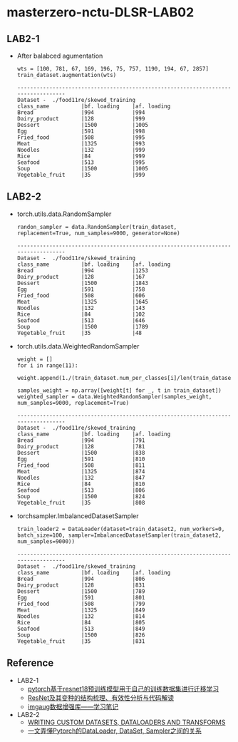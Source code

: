 masterzero-nctu-DLSR-LAB02
===
## LAB2-1
- After balabced agumentation
    ```python=
    wts = [100, 781, 67, 169, 196, 75, 757, 1190, 194, 67, 2857]
    train_dataset.augmentation(wts)
    ```
    ```
    ----------------------------------------------------------------------------------
    Dataset -  ./food11re/skewed_training
    class_name          |bf. loading    |af. loading    
    Bread               |994            |994            
    Dairy_product       |128            |999            
    Dessert             |1500           |1005           
    Egg                 |591            |998            
    Fried_food          |508            |995            
    Meat                |1325           |993            
    Noodles             |132            |999            
    Rice                |84             |999            
    Seafood             |513            |995            
    Soup                |1500           |1005           
    Vegetable_fruit     |35             |999  
    ```
## LAB2-2
- torch.utils.data.RandomSampler
  ```python=
  randon_sampler = data.RandomSampler(train_dataset, replacement=True, num_samples=9000, generator=None)
  ```
  ```
  ----------------------------------------------------------------------------------
  Dataset -  ./food11re/skewed_training
  class_name          |bf. loading    |af. loading    
  Bread               |994            |1253           
  Dairy_product       |128            |167            
  Dessert             |1500           |1843           
  Egg                 |591            |758            
  Fried_food          |508            |606            
  Meat                |1325           |1645           
  Noodles             |132            |143            
  Rice                |84             |102            
  Seafood             |513            |646            
  Soup                |1500           |1789           
  Vegetable_fruit     |35             |48             
  ```
- torch.utils.data.WeightedRandomSampler
  ```python=
  weight = []
  for i in range(11):
      weight.append(1./(train_dataset.num_per_classes[i]/len(train_dataset)))
  
  samples_weight = np.array([weight[t] for _, t in train_dataset])
  weighted_sampler = data.WeightedRandomSampler(samples_weight, num_samples=9000, replacement=True)
  ```
  ```
  ----------------------------------------------------------------------------------
  Dataset -  ./food11re/skewed_training
  class_name          |bf. loading    |af. loading    
  Bread               |994            |791            
  Dairy_product       |128            |781            
  Dessert             |1500           |838            
  Egg                 |591            |810            
  Fried_food          |508            |811            
  Meat                |1325           |874            
  Noodles             |132            |847            
  Rice                |84             |810            
  Seafood             |513            |806            
  Soup                |1500           |824            
  Vegetable_fruit     |35             |808       
  ```
- torchsampler.ImbalancedDatasetSampler
  ```python=
  train_loader2 = DataLoader(dataset=train_dataset2, num_workers=0, batch_size=100, sampler=ImbalancedDatasetSampler(train_dataset2, num_samples=9000))
  ```
  ```
  ----------------------------------------------------------------------------------
  Dataset -  ./food11re/skewed_training
  class_name          |bf. loading    |af. loading    
  Bread               |994            |806            
  Dairy_product       |128            |831            
  Dessert             |1500           |789            
  Egg                 |591            |801            
  Fried_food          |508            |799            
  Meat                |1325           |849            
  Noodles             |132            |814            
  Rice                |84             |805            
  Seafood             |513            |849            
  Soup                |1500           |826            
  Vegetable_fruit     |35             |831  
  ```

## Reference
- LAB2-1
  - [pytorch基于resnet18预训练模型用于自己的训练数据集进行迁移学习](https://blog.csdn.net/booklijian/article/details/107214762)
  - [ResNet及其变种的结构梳理、有效性分析与代码解读](https://zhuanlan.zhihu.com/p/54289848)
  - [imgaug数据增强库——学习笔记](https://blog.csdn.net/qq_38451119/article/details/82428612)
- LAB2-2
  - [WRITING CUSTOM DATASETS, DATALOADERS AND TRANSFORMS](https://pytorch.org/tutorials/beginner/data_loading_tutorial.html)
  - [一文弄懂Pytorch的DataLoader, DataSet, Sampler之间的关系](https://www.cnblogs.com/marsggbo/p/11308889.html)